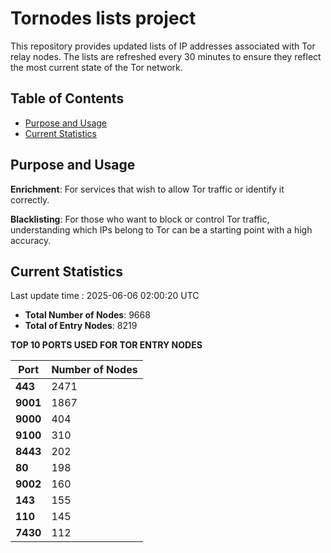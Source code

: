 # Tornodes lists project

This repository provides updated lists of IP addresses associated with Tor relay nodes. The lists are refreshed every 30 minutes to ensure they reflect the most current state of the Tor network.

## Table of Contents

- [Purpose and Usage](#purpose-and-usage)
- [Current Statistics](#current-statistics)


## Purpose and Usage

**Enrichment**: For services that wish to allow Tor traffic or identify it correctly.

**Blacklisting**: For those who want to block or control Tor traffic, understanding which IPs belong to Tor can be a starting point with a high accuracy.

## Current Statistics

Last update time : 2025-06-06 02:00:20 UTC

- **Total Number of Nodes**: 9668
- **Total of Entry Nodes**: 8219

**TOP 10 PORTS USED FOR TOR ENTRY NODES**

| **Port** | **Number of Nodes** |
|------|-----------------|
| **443**   | 2471  |
| **9001**   | 1867  |
| **9000**   | 404  |
| **9100**   | 310  |
| **8443**   | 202  |
| **80**   | 198  |
| **9002**   | 160  |
| **143**   | 155  |
| **110**   | 145  |
| **7430**   | 112  |

